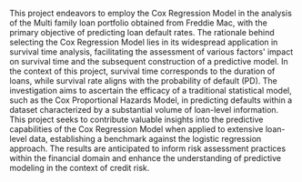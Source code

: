 This project endeavors to employ the Cox Regression Model in the analysis of the Multi family loan portfolio obtained from Freddie Mac, with the primary objective of predicting loan default rates. The rationale behind selecting the Cox Regression Model lies in its widespread application in survival time analysis, facilitating the assessment of various factors' impact on survival time and the subsequent construction of a predictive model. In the context of this project, survival time corresponds to the duration of loans, while survival rate aligns with the probability of default (PD). The investigation aims to ascertain the efficacy of a traditional statistical model, such as the Cox Proportional Hazards Model, in predicting defaults within a dataset characterized by a substantial volume of loan-level information. This project seeks to contribute valuable insights into the predictive capabilities of the Cox Regression Model when applied to extensive loan-level data, establishing a benchmark against the logistic regression approach. The results are anticipated to inform risk assessment practices within the financial domain and enhance the understanding of predictive modeling in the context of credit risk.
